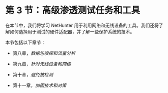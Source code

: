 # 第 3 节：高级渗透测试任务和工具

在本节中，我们将学习 NetHunter 用于利用网络和无线设备的工具。我们还将了解如何选择用于测试的硬件适配器，并了解一些保护系统的技术。

本节包括以下章节：

+   第八章，*数据包嗅探和流量分析*

+   第九章，*针对无线设备和网络*

+   第十章，*避免被检测*

+   第十一章，*加固技术和对策*

